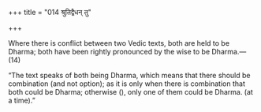 +++
title = "014 श्रुतिद्वैधन् तु"

+++

Where there is conflict between two Vedic texts, both are held to be Dharma; both have been rightly pronounced by the wise to be Dharma.—(14)


“The text speaks of both being Dharma, which means that there should be combination (and not option); as it is only when there is combination that both could be Dharma; otherwise (), only one of them could be Dharma. (at a time).”